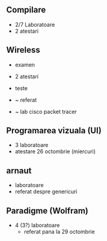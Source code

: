 ## Compilare
- 2/7 Laboratoare
- 2 atestari

## Wireless
- examen

- 2 atestari
- teste
- ~ referat
- ~ lab cisco packet tracer

## Programarea vizuala (UI)
- 3 laboratoare
- atestare 26 octombrie (miercuri)

## arnaut
- laboratoare
- referat despre genericuri

## Paradigme (Wolfram)
- 4 (3?) laboratoare
    - referat pana la 29 octombrie